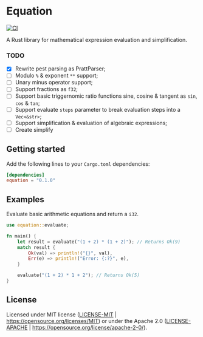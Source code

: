 # Equation

[![CI](https://github.com/davidrhyswhite/equation/actions/workflows/ci.yaml/badge.svg)](https://github.com/davidrhyswhite/equation/actions/workflows/ci.yaml)

A Rust library for mathematical expression evaluation and simplification.

### TODO

- [x] Rewrite pest parsing as PrattParser;
- [ ] Modulo `%` & exponent `**` support;
- [ ] Unary minus operator support;
- [ ] Support fractions as `f32`;
- [ ] Support basic triggernomic ratio functions sine, cosine & tangent as `sin`, `cos` & `tan`;
- [ ] Support evaluate `steps` parameter to break evaluation steps into a `Vec<&str>`;
- [ ] Support simplification & evaluation of algebraic expressions;
- [ ] Create simplify 

## Getting started

Add the following lines to your `Cargo.toml` dependencies:

```toml
[dependencies]
equation = "0.1.0"
```

## Examples

Evaluate basic arithmetic equations and return a `i32`.

```rust
use equation::evaluate;

fn main() {
    let result = evaluate("(1 + 2) * (1 + 2)"); // Returns Ok(9)
    match result {
        Ok(val) => println!("{}", val),
        Err(e) => println!("Error: {:?}", e),
    }

    evaluate("(1 + 2) * 1 + 2"); // Returns Ok(5)
}
```

## License

Licensed under MIT license ([LICENSE-MIT](LICENSE-MIT) | https://opensource.org/licenses/MIT) or under the Apache 2.0 ([LICENSE-APACHE](LICENSE-APACHE) | https://opensource.org/license/apache-2-0/).